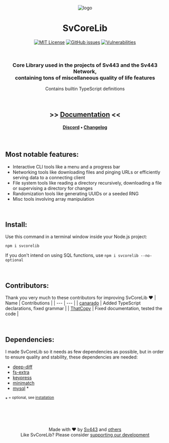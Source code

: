 <div align="center" style="text-align:center;">

![logo](https://sv443.net/resources/images/svcorelib_small.png)

# SvCoreLib
[![MIT License](https://img.shields.io/npm/l/svcorelib)](https://sv443.net/LICENSE) [![GitHub issues](https://img.shields.io/github/issues/Sv443-Network/SvCoreLib)](https://github.com/Sv443-Network/SvCoreLib/issues) [![Vulnerabilities](https://img.shields.io/snyk/vulnerabilities/npm/svcorelib)](https://snyk.io/)

<br>

### Core Library used in the projects of Sv443 and the Sv443 Network,<br>containing tons of miscellaneous quality of life features
Contains builtin TypeScript definitions

<br>

## >> [Documentation](./docs.md#readme) <<
#### [Discord](https://dc.sv443.net) • [Changelog](./changelog.md#readme)

</div>

<br>

## Most notable features:
- Interactive CLI tools like a menu and a progress bar
- Networking tools like downloading files and pinging URLs or efficiently serving data to a connecting client
- File system tools like reading a directory recursively, downloading a file or supervising a directory for changes
- Randomization tools like generating UUIDs or a seeded RNG
- Misc tools involving array manipulation

<br>

## Install:
Use this command in a terminal window inside your Node.js project:
```
npm i svcorelib
```

If you don't intend on using SQL functions, use `npm i svcorelib --no-optional`

<br>

## Contributors:
Thank you very much to these contributors for improving SvCoreLib ❤️
| Name | Contributions |
| --- | --- |
| [canarado](https://github.com/canarado) | Added TypeScript declarations, fixed grammar |
| [ThatCopy](https://github.com/ThatCopy) | Fixed documentation, tested the code |

<br>

## Dependencies:
I made SvCoreLib so it needs as few dependencies as possible, but in order to ensure quality and stability, these dependencies are needed:
- [deep-diff](https://npmjs.com/package/deep-diff)
- [fs-extra](https://npmjs.com/package/fs-extra)
- [keypress](https://npmjs.com/package/keypress)
- [minimatch](https://npmjs.com/package/minimatch)
- [mysql](https://npmjs.com/package/mysql) *

\*<sup> = optional, see [installation](#install)</sup>

<br><br><br>

<div align="center" style="text-align:center">

Made with ❤️ by [Sv443](https://github.com/Sv443) and [others](https://github.com/Sv443-Network/SvCoreLib/graphs/contributors)  
Like SvCoreLib? Please consider [supporting our development](https://github.com/sponsors/Sv443)

</div>
